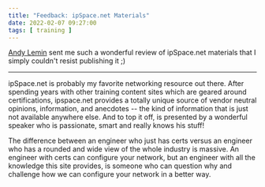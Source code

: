 ```yaml
---
title: "Feedback: ipSpace.net Materials"
date: 2022-02-07 09:27:00
tags: [ training ]
---
```

[Andy Lemin](https://www.linkedin.com/in/andrewlemin/) sent me such a wonderful review of ipSpace.net materials that I simply couldn't resist publishing it ;)

---

ipSpace.net is probably my favorite networking resource out there. After spending years with other training content sites which are geared around certifications, ipspace.net provides a totally unique source of vendor neutral opinions, information, and anecdotes -- the kind of information that is just not available anywhere else. And to top it off, is presented by a wonderful speaker who is passionate, smart and really knows his stuff!

The difference between an engineer who just has certs versus an engineer who has a rounded and wide view of the whole industry is massive. An engineer with certs can configure your network, but an engineer with all the knowledge this site provides, is someone who can question why and challenge how we can configure your network in a better way.
